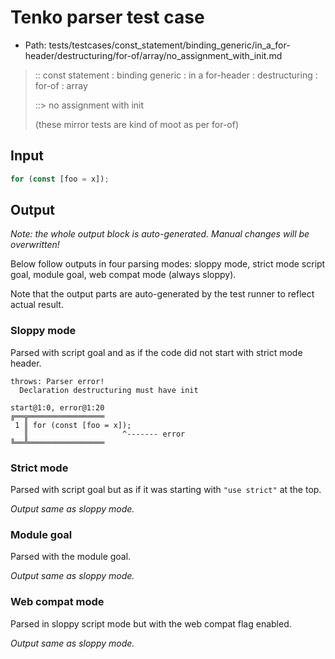 # Tenko parser test case

- Path: tests/testcases/const_statement/binding_generic/in_a_for-header/destructuring/for-of/array/no_assignment_with_init.md

> :: const statement : binding generic : in a for-header : destructuring : for-of : array
>
> ::> no assignment with init
>
> (these mirror tests are kind of moot as per for-of)

## Input

`````js
for (const [foo = x]);
`````

## Output

_Note: the whole output block is auto-generated. Manual changes will be overwritten!_

Below follow outputs in four parsing modes: sloppy mode, strict mode script goal, module goal, web compat mode (always sloppy).

Note that the output parts are auto-generated by the test runner to reflect actual result.

### Sloppy mode

Parsed with script goal and as if the code did not start with strict mode header.

`````
throws: Parser error!
  Declaration destructuring must have init

start@1:0, error@1:20
╔══╦═════════════════
 1 ║ for (const [foo = x]);
   ║                     ^------- error
╚══╩═════════════════

`````

### Strict mode

Parsed with script goal but as if it was starting with `"use strict"` at the top.

_Output same as sloppy mode._

### Module goal

Parsed with the module goal.

_Output same as sloppy mode._

### Web compat mode

Parsed in sloppy script mode but with the web compat flag enabled.

_Output same as sloppy mode._
